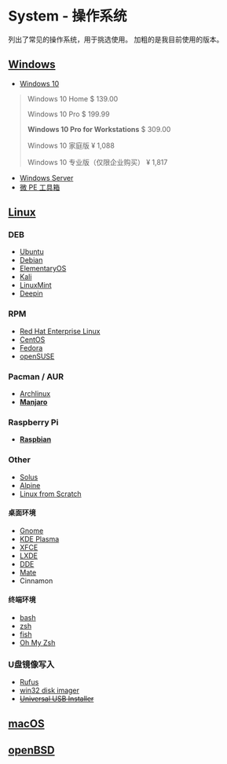 # System - 操作系统

列出了常见的操作系统，用于挑选使用。
加粗的是我目前使用的版本。

## [Windows](https://www.microsoft.com/zh-cn/windows)

- [Windows 10](https://www.microsoft.com/zh-cn/software-download/windows10)

> Windows 10 Home
> \$ 139.00
>
> Windows 10 Pro
> \$ 199.99
>
> **Windows 10 Pro for Workstations**
> \$ 309.00
>
> Windows 10 家庭版
> ¥ 1,088
>
> Windows 10 专业版（仅限企业购买）
> ¥ 1,817

- [Windows Server](https://docs.microsoft.com/zh-cn/windows-server)
- [微 PE 工具箱](http://www.wepe.com.cn/)

## [Linux](https://www.kernel.org/)

### DEB

- [Ubuntu](https://ubuntu.com/)
- [Debian](https://www.debian.org/)
- [ElementaryOS](https://elementary.io/zh_CN/)
- [Kali](https://www.kali.org/)
- [LinuxMint](https://linuxmint.com/)
- [Deepin](https://www.deepin.org/download/)

### RPM

- [Red Hat Enterprise Linux](https://www.redhat.com/zh/technologies/linux-platforms/enterprise-linux)
- [CentOS](https://www.centos.org/)
- [Fedora](https://getfedora.org/)
- [openSUSE](https://www.opensuse.org/#Leap)

### Pacman / AUR

- [Archlinux](https://www.archlinux.org/)
- **[Manjaro](https://manjaro.org/)**

### Raspberry Pi

- **[Raspbian](https://www.raspberrypi.org/downloads/)**

### Other

- [Solus](https://getsol.us/home/)
- [Alpine](https://www.alpinelinux.org/)
- [Linux from Scratch](http://www.linuxfromscratch.org/)

#### 桌面环境

- [Gnome](https://www.gnome.org/)
- [KDE Plasma](https://kde.org/)
- [XFCE](https://xfce.org/)
- [LXDE](http://www.lxde.org/)
- [DDE](https://www.deepin.org/dde/)
- [Mate](https://mate-desktop.org/)
- Cinnamon

#### 终端环境

- [bash](http://www.gnu.org/software/bash/)
- [zsh](http://www.zsh.org/)
- [fish](http://fishshell.com/)
- [Oh My Zsh](https://ohmyz.sh/)

### U盘镜像写入

- [Rufus](http://rufus.ie/zh_CN.html)
- [win32 disk imager](https://sourceforge.net/projects/win32diskimager/)
- ~~[Universal USB Installer](https://www.pendrivelinux.com/universal-usb-installer-easy-as-1-2-3/)~~

## [macOS](https://www.apple.com/macos)

## [openBSD](http://www.openbsd.org/)
